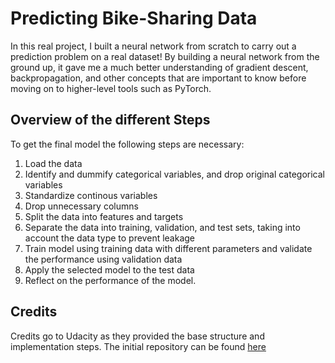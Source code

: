 # Predicting Bike-Sharing Data

In this real project, I built a neural network from scratch to carry out a prediction problem on a real dataset! By building a neural network from the ground up, it gave me a much better understanding of gradient descent, backpropagation, and other concepts that are important to know before moving on to higher-level tools such as PyTorch. 

## Overview of the different Steps

To get the final model the following steps are necessary:
1. Load the data
2. Identify and dummify categorical variables, and drop original categorical variables
3. Standardize continous variables
4. Drop unnecessary columns
5. Split the data into features and targets
6. Separate the data into training, validation, and test sets, taking into account the data type to prevent leakage
7. Train model using training data with different parameters and validate the performance using validation data
8. Apply the selected model to the test data
9. Reflect on the performance of the model.

## Credits

Credits go to Udacity as they provided the base structure and implementation steps. The initial repository can be found [here](https://github.com/udacity/deep-learning-v2-pytorch/tree/master/project-bikesharing) 
